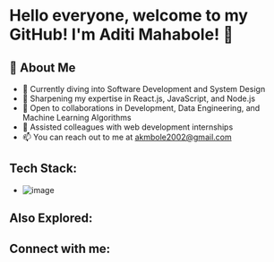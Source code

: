 # Hello everyone, welcome to my GitHub! I'm Aditi Mahabole! 👋

## 🚀 About Me
- 🔭 Currently diving into Software Development and System Design
- 🌱 Sharpening my expertise in React.js, JavaScript, and Node.js
- 👯 Open to collaborations in Development, Data Engineering, and Machine Learning Algorithms
- 💼 Assisted colleagues with web development internships
- 📫 You can reach out to me at akmbole2002@gmail.com

## Tech Stack:
- ![image](https://github.com/aditimahabole/aditimahabole.github.io/assets/78752342/9c6c1f9a-c26a-489e-9cd6-217da422c26c)


## Also Explored:


## Connect with me:

